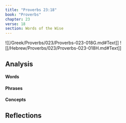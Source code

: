 ```yaml
---
title: "Proverbs 23:18"
book: "Proverbs"
chapter: 23
verse: 18
section: Words of the Wise
---
```

![[/Greek/Proverbs/023/Proverbs-023-018G.md#Text]]
![[/Hebrew/Proverbs/023/Proverbs-023-018H.md#Text]]

## Analysis

#### Words

#### Phrases

#### Concepts

## Reflections
